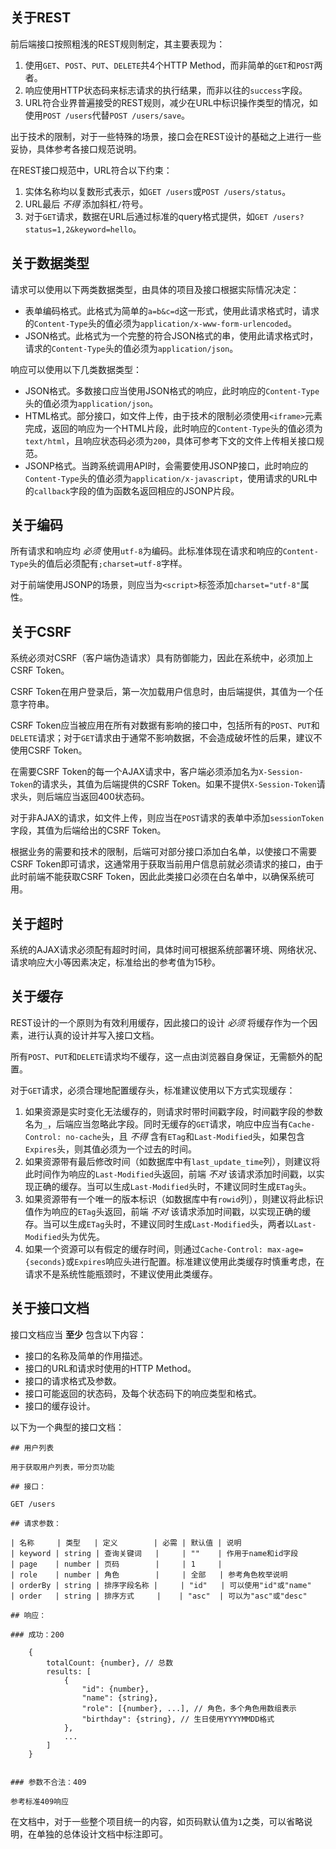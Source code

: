 ## 关于REST

前后端接口按照粗浅的REST规则制定，其主要表现为：

1. 使用`GET`、`POST`、`PUT`、`DELETE`共4个HTTP Method，而非简单的`GET`和`POST`两者。
2. 响应使用HTTP状态码来标志请求的执行结果，而非以往的`success`字段。
3. URL符合业界普遍接受的REST规则，减少在URL中标识操作类型的情况，如使用`POST /users`代替`POST /users/save`。

出于技术的限制，对于一些特殊的场景，接口会在REST设计的基础之上进行一些妥协，具体参考各接口规范说明。

在REST接口规范中，URL符合以下约束：

1. 实体名称均以复数形式表示，如`GET /users`或`POST /users/status`。
2. URL最后 *不得* 添加斜杠`/`符号。
3. 对于`GET`请求，数据在URL后通过标准的query格式提供，如`GET /users?status=1,2&keyword=hello`。

## 关于数据类型

请求可以使用以下两类数据类型，由具体的项目及接口根据实际情况决定：

- 表单编码格式。此格式为简单的`a=b&c=d`这一形式，使用此请求格式时，请求的`Content-Type`头的值必须为`application/x-www-form-urlencoded`。
- JSON格式。此格式为一个完整的符合JSON格式的串，使用此请求格式时，请求的`Content-Type`头的值必须为`application/json`。

响应可以使用以下几类数据类型：

- JSON格式。多数接口应当使用JSON格式的响应，此时响应的`Content-Type`头的值必须为`application/json`。
- HTML格式。部分接口，如文件上传，由于技术的限制必须使用`<iframe>`元素完成，返回的响应为一个HTML片段，此时响应的`Content-Type`头的值必须为`text/html`，且响应状态码必须为`200`，具体可参考下文的文件上传相关接口规范。
- JSONP格式。当跨系统调用API时，会需要使用JSONP接口，此时响应的`Content-Type`头的值必须为`application/x-javascript`，使用请求的URL中的`callback`字段的值为函数名返回相应的JSONP片段。

## 关于编码

所有请求和响应均 *必须* 使用`utf-8`为编码。此标准体现在请求和响应的`Content-Type`头的值后必须配有`;charset=utf-8`字样。

对于前端使用JSONP的场景，则应当为`<script>`标签添加`charset="utf-8"`属性。

## 关于CSRF

系统必须对CSRF（客户端伪造请求）具有防御能力，因此在系统中，必须加上CSRF Token。

CSRF Token在用户登录后，第一次加载用户信息时，由后端提供，其值为一个任意字符串。

CSRF Token应当被应用在所有对数据有影响的接口中，包括所有的`POST`、`PUT`和`DELETE`请求；对于`GET`请求由于通常不影响数据，不会造成破坏性的后果，建议不使用CSRF Token。

在需要CSRF Token的每一个AJAX请求中，客户端必须添加名为`X-Session-Token`的请求头，其值为后端提供的CSRF Token。如果不提供`X-Session-Token`请求头，则后端应当返回400状态码。

对于非AJAX的请求，如文件上传，则应当在`POST`请求的表单中添加`sessionToken`字段，其值为后端给出的CSRF Token。

根据业务的需要和技术的限制，后端可对部分接口添加白名单，以使接口不需要CSRF Token即可请求，这通常用于获取当前用户信息前就必须请求的接口，由于此时前端不能获取CSRF Token，因此此类接口必须在白名单中，以确保系统可用。

## 关于超时

系统的AJAX请求必须配有超时时间，具体时间可根据系统部署环境、网络状况、请求响应大小等因素决定，标准给出的参考值为15秒。

## 关于缓存

REST设计的一个原则为有效利用缓存，因此接口的设计 *必须* 将缓存作为一个因素，进行认真的设计并写入接口文档。

所有`POST`、`PUT`和`DELETE`请求均不缓存，这一点由浏览器自身保证，无需额外的配置。

对于`GET`请求，必须合理地配置缓存头，标准建议使用以下方式实现缓存：

1. 如果资源是实时变化无法缓存的，则请求时带时间戳字段，时间戳字段的参数名为`_`，后端应当忽略此字段。同时无缓存的`GET`请求，响应中应当有`Cache-Control: no-cache`头，且 *不得* 含有`ETag`和`Last-Modified`头，如果包含`Expires`头，则其值必须为一个过去的时间。
2. 如果资源带有最后修改时间（如数据库中有`last_update_time`列），则建议将此时间作为响应的`Last-Modified`头返回，前端 *不对* 该请求添加时间戳，以实现正确的缓存。当可以生成`Last-Modified`头时，不建议同时生成`ETag`头。
3. 如果资源带有一个唯一的版本标识（如数据库中有`rowid`列），则建议将此标识值作为响应的`ETag`头返回，前端 *不对* 该请求添加时间戳，以实现正确的缓存。当可以生成`ETag`头时，不建议同时生成`Last-Modified`头，两者以`Last-Modified`头为优先。
4. 如果一个资源可以有假定的缓存时间，则通过`Cache-Control: max-age={seconds}`或`Expires`响应头进行配置。标准建议使用此类缓存时慎重考虑，在请求不是系统性能瓶颈时，不建议使用此类缓存。

## 关于接口文档

接口文档应当 **至少** 包含以下内容：

- 接口的名称及简单的作用描述。
- 接口的URL和请求时使用的HTTP Method。
- 接口的请求格式及参数。
- 接口可能返回的状态码，及每个状态码下的响应类型和格式。
- 接口的缓存设计。

以下为一个典型的接口文档：

    ## 用户列表

    用于获取用户列表，带分页功能

    ## 接口：

    GET /users

    ## 请求参数：

    | 名称     | 类型   | 定义        | 必需 | 默认值 | 说明
    | keyword | string | 查询关键词   |     | ""    | 作用于name和id字段
    | page    | number | 页码        |     | 1     |
    | role    | number | 角色        |     | 全部   | 参考角色枚举说明
    | orderBy | string | 排序字段名称 |     | "id"   | 可以使用"id"或"name"
    | order   | string | 排序方式     |    | "asc"  | 可以为"asc"或"desc"

    ## 响应：

    ### 成功：200

        {
            totalCount: {number}, // 总数
            results: [
                {
                    "id": {number},
                    "name": {string},
                    "role": [{number}, ...], // 角色，多个角色用数组表示
                    "birthday": {string}, // 生日使用YYYYMMDD格式
                },
                ...
            ]
        }
        

    ### 参数不合法：409

    参考标准409响应

在文档中，对于一些整个项目统一的内容，如页码默认值为`1`之类，可以省略说明，在单独的总体设计文档中标注即可。